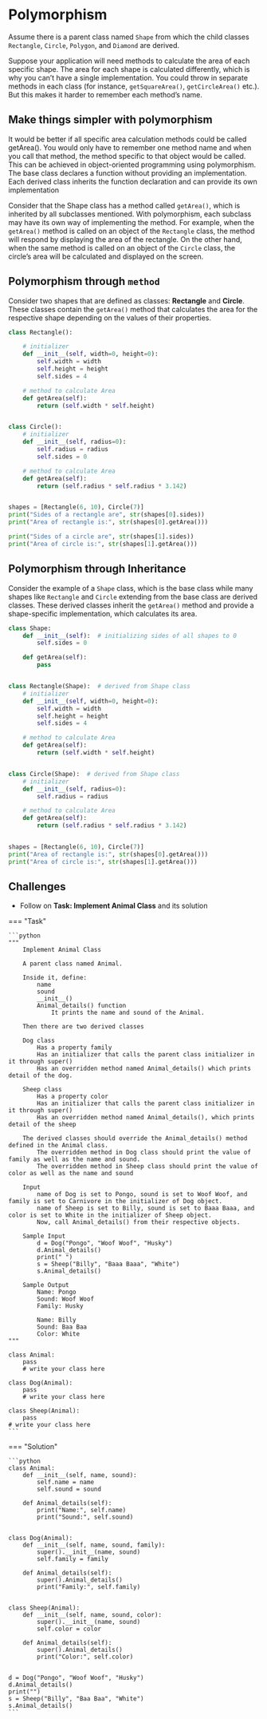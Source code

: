 # Polymorphism

Assume there is a parent class named `Shape` from which the child classes `Rectangle`, `Circle`, `Polygon`, and `Diamond` are derived.

Suppose your application will need methods to calculate the area of each specific shape. The area for each shape is calculated differently, which is why you can’t have a single implementation. You could throw in separate methods in each class (for instance, `getSquareArea()`, `getCircleArea()` etc.). But this makes it harder to remember each method’s name.

## Make things simpler with polymorphism

It would be better if all specific area calculation methods could be called getArea(). You would only have to remember one method name and when you call that method, the method specific to that object would be called. This can be achieved in object-oriented programming using polymorphism. The base class declares a function without providing an implementation. Each derived class inherits the function declaration and can provide its own implementation

Consider that the Shape class has a method called `getArea()`, which is inherited by all subclasses mentioned. With polymorphism, each subclass may have its own way of implementing the method. For example, when the `getArea()` method is called on an object of the `Rectangle` class, the method will respond by displaying the area of the rectangle. On the other hand, when the same method is called on an object of the `Circle` class, the circle’s area will be calculated and displayed on the screen.

## Polymorphism through `method`

Consider two shapes that are defined as classes: **Rectangle** and **Circle**. These classes contain the `getArea()` method that calculates the area for the respective shape depending on the values of their properties.

```python
class Rectangle():

    # initializer
    def __init__(self, width=0, height=0):
        self.width = width
        self.height = height
        self.sides = 4

    # method to calculate Area
    def getArea(self):
        return (self.width * self.height)


class Circle():
    # initializer
    def __init__(self, radius=0):
        self.radius = radius
        self.sides = 0

    # method to calculate Area
    def getArea(self):
        return (self.radius * self.radius * 3.142)


shapes = [Rectangle(6, 10), Circle(7)]
print("Sides of a rectangle are", str(shapes[0].sides))
print("Area of rectangle is:", str(shapes[0].getArea()))

print("Sides of a circle are", str(shapes[1].sides))
print("Area of circle is:", str(shapes[1].getArea()))
```

## Polymorphism through Inheritance

Consider the example of a `Shape` class, which is the base class while many shapes like `Rectangle` and `Circle` extending from the base class are derived classes. These derived classes inherit the `getArea()` method and provide a shape-specific implementation, which calculates its area.

```python
class Shape:
    def __init__(self):  # initializing sides of all shapes to 0
        self.sides = 0

    def getArea(self):
        pass


class Rectangle(Shape):  # derived from Shape class
    # initializer
    def __init__(self, width=0, height=0):
        self.width = width
        self.height = height
        self.sides = 4

    # method to calculate Area
    def getArea(self):
        return (self.width * self.height)


class Circle(Shape):  # derived from Shape class
    # initializer
    def __init__(self, radius=0):
        self.radius = radius

    # method to calculate Area
    def getArea(self):
        return (self.radius * self.radius * 3.142)


shapes = [Rectangle(6, 10), Circle(7)]
print("Area of rectangle is:", str(shapes[0].getArea()))
print("Area of circle is:", str(shapes[1].getArea()))
```

## Challenges

- Follow on **Task: Implement Animal Class** and its solution

=== "Task"

    ```python
    """
        Implement Animal Class

        A parent class named Animal.

        Inside it, define:
            name
            sound
            __init__()
            Animal_details() function
                It prints the name and sound of the Animal.

        Then there are two derived classes

        Dog class
            Has a property family
            Has an initializer that calls the parent class initializer in it through super()
            Has an overridden method named Animal_details() which prints detail of the dog.

        Sheep class
            Has a property color
            Has an initializer that calls the parent class initializer in it through super()
            Has an overridden method named Animal_details(), which prints detail of the sheep

        The derived classes should override the Animal_details() method defined in the Animal class.
            The overridden method in Dog class should print the value of family as well as the name and sound.
            The overridden method in Sheep class should print the value of color as well as the name and sound

        Input
            name of Dog is set to Pongo, sound is set to Woof Woof, and family is set to Carnivore in the initializer of Dog object.
            name of Sheep is set to Billy, sound is set to Baaa Baaa, and color is set to White in the initializer of Sheep object.
            Now, call Animal_details() from their respective objects.

        Sample Input
            d = Dog("Pongo", "Woof Woof", "Husky")
            d.Animal_details()
            print(" ")
            s = Sheep("Billy", "Baaa Baaa", "White")
            s.Animal_details()

        Sample Output
            Name: Pongo
            Sound: Woof Woof
            Family: Husky

            Name: Billy
            Sound: Baa Baa
            Color: White
    """

    class Animal:
        pass
        # write your class here

    class Dog(Animal):
        pass
        # write your class here

    class Sheep(Animal):
        pass
    # write your class here
    ```

=== "Solution"

    ```python
    class Animal:
        def __init__(self, name, sound):
            self.name = name
            self.sound = sound

        def Animal_details(self):
            print("Name:", self.name)
            print("Sound:", self.sound)


    class Dog(Animal):
        def __init__(self, name, sound, family):
            super().__init__(name, sound)
            self.family = family

        def Animal_details(self):
            super().Animal_details()
            print("Family:", self.family)


    class Sheep(Animal):
        def __init__(self, name, sound, color):
            super().__init__(name, sound)
            self.color = color

        def Animal_details(self):
            super().Animal_details()
            print("Color:", self.color)


    d = Dog("Pongo", "Woof Woof", "Husky")
    d.Animal_details()
    print("")
    s = Sheep("Billy", "Baa Baa", "White")
    s.Animal_details()
    ```
